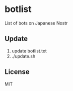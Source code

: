 # botlist

List of bots on Japanese Nostr

## Update

1. update botlist.txt
2. ./update.sh

## License

MIT
